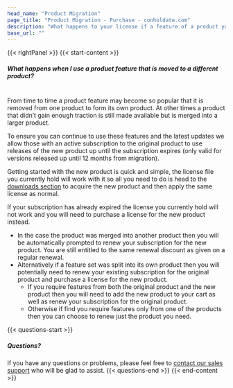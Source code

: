 ```yaml
---
head_name: "Product Migration"
page_title: "Product Migration - Purchase - conholdate.com"
description: "What happens to your license if a feature of a product you own is moved to a different product."
base_url: ""
---
```

{{< rightPanel >}}
{{< start-content >}}
##### **What happens when I use a product feature that is moved to a different product?**  
&nbsp;  
From time to time a product feature may become so popular that it is removed from one product to form its own product. At other times a product that didn’t gain enough traction is still made available but is merged into a larger product.

To ensure you can continue to use these features and the latest updates we allow those with an active subscription to the original product to use releases of the new product up until the subscription expires (only valid for versions released up until 12 months from migration).

Getting started with the new product is quick and simple, the license file you currently hold will work with it so all you need to do is head to the [downloads section](https://releases.conholdate.com/) to acquire the new product and then apply the same license as normal.

If your subscription has already expired the license you currently hold will not work and you will need to purchase a license for the new product instead.

- In the case the product was merged into another product then you will be automatically prompted to renew your subscription for the new product. You are still entitled to the same renewal discount as given on a regular renewal.
- Alternatively if a feature set was split into its own product then you will potentially need to renew your existing subscription for the original product and purchase a license for the new product.
    - If you require features from both the original product and the new product then you will need to add the new product to your cart as well as renew your subscription for the original product.
    - Otherwise if find you require features only from one of the products then you can choose to renew just the product you need.  

{{< questions-start >}}
##### **Questions?**
If you have any questions or problems, please feel free to [contact our sales support](https://about.conholdate.com/contact/) who will be glad to assist.
{{< questions-end >}}
{{< end-content >}}